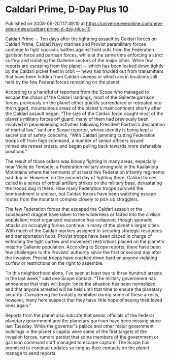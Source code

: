 # Caldari Prime, D-Day Plus 10
Published on 2008-06-20T17:49:10 at https://universe.eveonline.com/new-eden-news/caldari-prime-d-day-plus-10

Caldari Prime -- Ten days after the lightning assault by Caldari forces on Caldari Prime, Caldari Navy marines and Provist paramilitary forces continue to fight sporadic battles against hold outs from the Federation garrison force and partisan forces, while at the same time enforcing a strict curfew and isolating the Gallente sectors of the major cities. While few reports are escaping from the planet -- which has been locked down tightly by the Caldari picket fleet in orbit -- news has trickled out from transmitters that have been hidden from Caldari sweeps or which are in locations still held by the few Federal forces remaining on the planet. 

According to a handful of reporters from the Scope who managed to escape the chaos of the Caldari landings, most of the Gallente garrison forces previously on the planet either quickly surrendered or retreated into the rugged, mountainous areas of the planet's main continent shortly after the Caldari assault began. “The size of the Caldari force caught most of the planet's military forces off guard; many of them had previously been involved in peacekeeping activities following President Foirtain's declaration of martial law,” said one Scope reporter, whose identity is being kept a secret out of safety concerns. “With Caldari jamming cutting Federation troops off from high command, a number of senior officers issued immediate retreat orders, and began pulling back towards more defensible positions.” 

The result of those orders was bloody fighting in many areas, especially near Vielle de Tempete, a Federation military stronghold in the Kaalakiota Mountains where the remnants of at least two Federation infantry regiments had dug in. However, on the second day of fighting there, Caldari forces called in a series of orbital artillery strikes on the military base, devastating the troops dug in there. How many Federation troops survived the bombardment is unclear, but Caldari forces have been watching escape routes from the mountain complex closely to pick up stragglers. 

The few Federation forces that escaped the Caldari assault or the subsequent dragnet have taken to the wilderness or faded into the civilian population; most organized resistance has collapsed, though sporadic attacks on occupying forces continue in many of the planet's larger cities. With much of the Caldari marines assigned to securing strategic resources and transportation hubs, Provist troops have been placed in charge of enforcing the tight curfew and movement restrictions placed on the planet's majority Gallente population. According to Scope reports, there have been few challenges to the Provists' authority since the first or second day after the invasion. Provist troops have cracked down hard on anyone violating curfew or restrictions on the right to assemble. 

“In this neighborhood alone, I've seen at least two to three hundred arrests in the last week,” said one Scope contact. “The military government has announced that trials will begin 'once the situation has been normalized,' and that anyone arrested will be held until that time to ensure the planetary security. Considering the brutality exhibited during some of these arrests, however, many here suspect that they have little hope of seeing their loved ones again.” 

Reports from the planet also indicate that senior officials of the Federal planetary government and the planetary garrison have been missing since last Tuesday. While the governor's palace and other major government buildings in the planet's capital were some of the first targets of the invasion forces, rumors persist that some members of the government or garrison command staff managed to escape capture. The Scope has promised to continue updates so long as their contacts on the planet manage to send reports.
